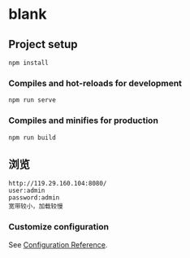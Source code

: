 # blank

## Project setup
```
npm install
```

### Compiles and hot-reloads for development
```
npm run serve
```

### Compiles and minifies for production
```
npm run build
```

## 浏览
```
http://119.29.160.104:8080/
user:admin
password:admin
宽带较小，加载较慢
```


### Customize configuration
See [Configuration Reference](https://cli.vuejs.org/config/).

